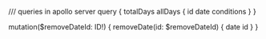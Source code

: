 /// queries in apollo server
query {
  totalDays
  allDays {
    id
    date
    conditions
  }
}


mutation($removeDateId: ID!) {
  removeDate(id: $removeDateId) {
    date
    id
  }
}

